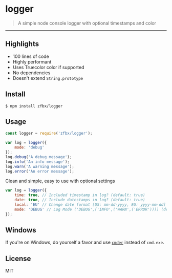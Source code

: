 # logger
> A simple node console logger with optional timestamps and color

---

## Highlights

- 100 lines of code
- Highly performant
- Uses Truecolor color if supported
- No dependencies
- Doesn't extend `String.prototype`


## Install

```console
$ npm install zfbx/logger
```

## Usage

```js
const logger = require('zfbx/logger');

var log = logger({
    mode: 'debug'
});
log.debug('A debug message');
log.info('An info message');
log.warn('A warning message');
log.error('An error message');
```

Clean and simple, easy to use with optional settings

```js
var log = logger({
    time: true, // Included timestamp in log? (default: true)
    date: true, // Include datestamps in log? (default: true)
    local: 'EU' // Change date format [US: mm-dd-yyyy, EU: yyyy-mm-dd] (default: 'EU')
    mode: 'DEBUG' // Log Mode ('DEBUG',('INFO',('WARN',('ERROR')))) (default: 'INFO')
});
```

## Windows

If you're on Windows, do yourself a favor and use [`cmder`](http://cmder.net/) instead of `cmd.exe`.


## License

MIT
